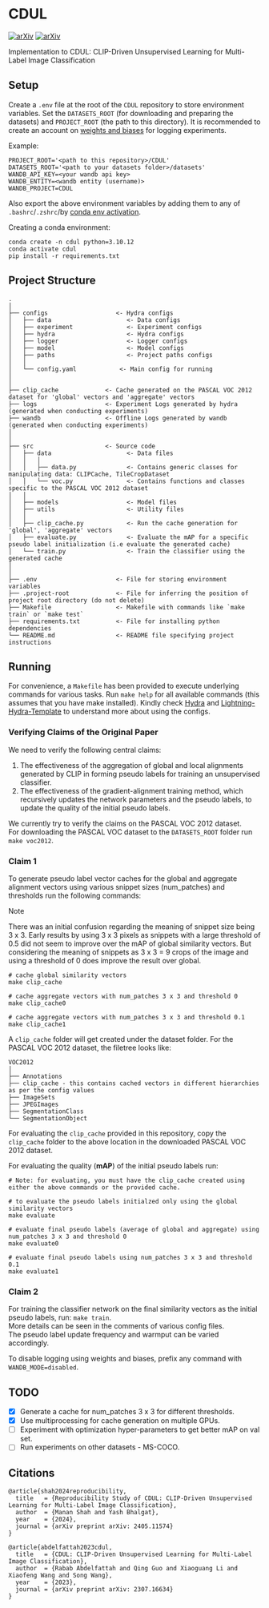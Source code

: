 # CDUL

[![arXiv](http://img.shields.io/badge/paper-arxiv.2405.11574-B31B1B.svg)](https://arxiv.org/abs/2405.11574) 
[![arXiv](http://img.shields.io/badge/paper-arxiv.2307.16634-B31B1B.svg)](https://arxiv.org/abs/2307.16634) 

Implementation to CDUL: CLIP-Driven Unsupervised Learning for Multi-Label Image Classification

## Setup

Create a `.env` file at the root of the `CDUL` repository to store environment variables. Set the `DATASETS_ROOT` (for downloading and preparing the datasets) and `PROJECT_ROOT` (the path to this directory). It is recommended to create an account on [weights and biases](https://wandb.ai/) for logging experiments.  

Example:  

```shell
PROJECT_ROOT='<path to this repository>/CDUL'
DATASETS_ROOT='<path to your datasets folder>/datasets'
WANDB_API_KEY=<your wandb api key>
WANDB_ENTITY=<wandb entity (username)>
WANDB_PROJECT=CDUL
```

Also export the above environment variables by adding them to any of `.bashrc`/`.zshrc`/by [conda env activation](https://guillaume-martin.github.io/saving-environment-variables-in-conda.html).  

Creating a conda environment:

```shell
conda create -n cdul python=3.10.12
conda activate cdul
pip install -r requirements.txt
```

## Project Structure

```shell
.
│
├── configs                   <- Hydra configs
│   ├── data                     <- Data configs
│   ├── experiment               <- Experiment configs
│   ├── hydra                    <- Hydra configs
│   ├── logger                   <- Logger configs
│   ├── model                    <- Model configs
│   ├── paths                    <- Project paths configs
│   │
│   └── config.yaml            <- Main config for running
│
│
├── clip_cache             <- Cache generated on the PASCAL VOC 2012 dataset for 'global' vectors and 'aggregate' vectors
├── logs                   <- Experiment Logs generated by hydra (generated when conducting experiments)
├── wandb                  <- Offline Logs generated by wandb (generated when conducting experiments)
│
│
├── src                    <- Source code
│   ├── data                     <- Data files
│	│   │
│   │	├── data.py              <- Contains generic classes for manipulating data: CLIPCache, TileCropDataset
│	│   └── voc.py               <- Contains functions and classes specific to the PASCAL VOC 2012 dataset
│   │
│   ├── models                   <- Model files
│   ├── utils                    <- Utility files
│   │
│   ├── clip_cache.py            <- Run the cache generation for 'global', 'aggregate' vectors
│   ├── evaluate.py              <- Evaluate the mAP for a specific pseudo label initialization (i.e evaluate the generated cache)
│   └── train.py                 <- Train the classifier using the generated cache
│
│
├── .env                      <- File for storing environment variables
├── .project-root             <- File for inferring the position of project root directory (do not delete)
├── Makefile                  <- Makefile with commands like `make train` or `make test`
├── requirements.txt          <- File for installing python dependencies
└── README.md                 <- README file specifying project instructions
```

## Running
For convenience, a `Makefile` has been provided to execute underlying commands for various tasks. Run `make help` for all available commands (this assumes that you have make installed). Kindly check [Hydra](https://github.com/facebookresearch/hydra) and [Lightning-Hydra-Template](https://github.com/ashleve/lightning-hydra-template) to understand more about using the configs.

### Verifying Claims of the Original Paper

We need to verify the following central claims:  

1. The effectiveness of the aggregation of global and local alignments generated by CLIP in forming
pseudo labels for training an unsupervised classifier.  
2. The effectiveness of the gradient-alignment training method, which recursively updates the network
parameters and the pseudo labels, to update the quality of the initial pseudo labels.  

We currently try to verify the claims on the PASCAL VOC 2012 dataset.  
For downloading the PASCAL VOC dataset to the `DATASETS_ROOT` folder run `make voc2012`.

### Claim 1

To generate pseudo label vector caches for the global and aggregate alignment vectors using various snippet sizes (num_patches) and thresholds run the following commands:

> [!NOTE] 
> There was an initial confusion regarding the meaning of snippet size being 3 x 3. Early results by using 3 x 3 pixels as snippets with a large threshold of 0.5 did not seem to improve over the mAP of global similarity vectors. But considering the meaning of snippets as 3 x 3 = 9 crops of the image and using a threshold of 0 does improve the result over global.

```shell
# cache global similarity vectors
make clip_cache

# cache aggregate vectors with num_patches 3 x 3 and threshold 0
make clip_cache0

# cache aggregate vectors with num_patches 3 x 3 and threshold 0.1
make clip_cache1
```

A `clip_cache` folder will get created under the dataset folder. For the PASCAL VOC 2012 dataset, the filetree looks like:

```shell
VOC2012
│
├── Annotations
├── clip_cache - this contains cached vectors in different hierarchies as per the config values
├── ImageSets
├── JPEGImages
├── SegmentationClass
└── SegmentationObject
```
For evaluating the `clip_cache` provided in this repository, copy the `clip_cache` folder to the above location in the downloaded PASCAL VOC 2012 dataset.

For evaluating the quality (**mAP**) of the initial pseudo labels run:

```shell
# Note: for evaluating, you must have the clip_cache created using either the above commands or the provided cache.

# to evaluate the pseudo labels initialzed only using the global similarity vectors
make evaluate

# evaluate final pseudo labels (average of global and aggregate) using num_patches 3 x 3 and threshold 0
make evaluate0

# evaluate final pseudo labels using num_patches 3 x 3 and threshold 0.1
make evaluate1
```

### Claim 2

For training the classifier network on the final similarity vectors as the initial pseudo labels, run:
`make train`.  
More details can be seen in the comments of various config files.  
The pseudo label update frequency and warmput can be varied accordingly.

To disable logging using weights and biases, prefix any command with `WANDB_MODE=disabled`.

## TODO

- [x] Generate a cache for num_patches 3 x 3 for different thresholds.
- [x] Use multiprocessing for cache generation on multiple GPUs.
- [ ] Experiment with optimization hyper-parameters to get better mAP on val set.
- [ ] Run experiments on other datasets - MS-COCO.  

## Citations

```shell
@article{shah2024reproducibility,
  title   = {Reproducibility Study of CDUL: CLIP-Driven Unsupervised Learning for Multi-Label Image Classification},
  author  = {Manan Shah and Yash Bhalgat},
  year    = {2024},
  journal = {arXiv preprint arXiv: 2405.11574}
}
```

```
@article{abdelfattah2023cdul,
  title   = {CDUL: CLIP-Driven Unsupervised Learning for Multi-Label Image Classification},
  author  = {Rabab Abdelfattah and Qing Guo and Xiaoguang Li and Xiaofeng Wang and Song Wang},
  year    = {2023},
  journal = {arXiv preprint arXiv: 2307.16634}
}
```
